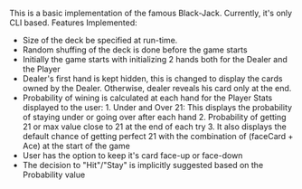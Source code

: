 This is a basic implementation of the famous Black-Jack. Currently,  it's only CLI based.
Features Implemented:
* Size of the deck be specified at run-time.
* Random shuffing of the deck is done before the game starts
* Initially the game starts with initializing 2 hands both for the Dealer and the Player
* Dealer's first hand is kept hidden, this is changed to display the cards owned by the Dealer. Otherwise, dealer reveals his card only at the end.
* Probability of wining is calculated at each hand for the Player
        Stats displayed to the user:
            1. Under and Over 21: This displays the probability of staying under or going over after each hand
            2. Probability of getting 21 or max value close to 21 at the end of each try
            3. It also displays the default chance of getting perfect 21 with the combination of (faceCard + Ace) at the start of the game
* User has the option to keep it's card face-up or face-down    
* The decision to "Hit"/"Stay" is implicitly suggested based on the Probability value
